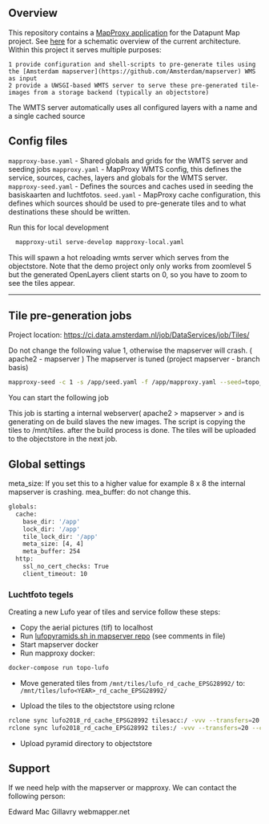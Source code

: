 ## Overview

This repository contains a [MapProxy application](https://mapproxy.org/) for the Datapunt Map project. See [here](https://dev.azure.com/CloudCompetenceCenter/Data%20Diensten/_wiki/wikis/Data-Diensten.wiki/3030/Map-project) for a schematic overview of the current architecture.
Within this project it serves multiple purposes:

    1 provide configuration and shell-scripts to pre-generate tiles using the [Amsterdam mapserver](https://github.com/Amsterdam/mapserver) WMS as input
    2 provide a UWSGI-based WMTS server to serve these pre-generated tile-images from a storage backend (typically an objectstore)

The WMTS server automatically uses all configured layers with a name and a single cached source

## Config files

`mapproxy-base.yaml` - Shared globals and grids for the WMTS server and seeding jobs
`mapproxy.yaml` - MapProxy WMTS config, this defines the service, sources, caches, layers and globals for the WMTS server.
`mapproxy-seed.yaml` - Defines the sources and caches used in seeding the basiskaarten and luchtfotos.
`seed.yaml` - MapProxy cache configuration, this defines which sources should be used to pre-generate tiles and to what destinations these should be written.

Run this for local development

```bash
  mapproxy-util serve-develop mapproxy-local.yaml

```

This will spawn a hot reloading wmts server which serves from the objectstore. Note that the demo project
only only works from zoomlevel 5 but the generated OpenLayers client starts on 0, so you have to zoom to
see the tiles appear.

---------------------

## Tile pre-generation jobs

Project location: <https://ci.data.amsterdam.nl/job/DataServices/job/Tiles/>

Do not change the following value 1, otherwise the mapserver will crash. ( apache2 - mapserver )
The mapserver is tuned (project mapserver - branch basis)

```bash
mapproxy-seed -c 1 -s /app/seed.yaml -f /app/mapproxy.yaml --seed=topo_rd_kbk,topo_rd_bgt
```

You can start the following job

This job is starting a internal webserver( apache2 > mapserver > and is generating on de build slaves the new images. The script is copying the tiles to /mnt/tiles. after the build process is done. The tiles will be uploaded to the objectstore in the next job.

## Global settings

meta_size: If you set this to a higher value for example 8 x 8 the internal mapserver is crashing.
mea_buffer: do not change this.

```bash
globals:
  cache:
    base_dir: '/app'
    lock_dir: '/app'
    tile_lock_dir: '/app'
    meta_size: [4, 4]
    meta_buffer: 254
  http:
    ssl_no_cert_checks: True
    client_timeout: 10
```

### Luchtfoto tegels

Creating a new Lufo year of tiles and service follow these steps:

- Copy the aerial pictures (tif) to localhost
- Run [lufopyramids.sh in mapserver repo](https://github.com/Amsterdam/mapserver/blob/master/tools/lufopyramids.sh) (see comments in file)
- Start mapserver docker
- Run mapproxy docker:

```bash
docker-compose run topo-lufo
```

- Move generated tiles from `/mnt/tiles/lufo_rd_cache_EPSG28992/` to: `/mnt/tiles/lufo<YEAR>_rd_cache_EPSG28992/`

- Upload the tiles to the objectstore using rclone

```bash
rclone sync lufo2018_rd_cache_EPSG28992 tilesacc:/ -vvv --transfers=20 --checkers=20
rclone sync lufo2018_rd_cache_EPSG28992 tiles:/ -vvv --transfers=20 --checkers=20
```

- Upload pyramid directory to objectstore

## Support

If we need help with the mapserver or mapproxy. We can contact the following person:

Edward Mac Gillavry
webmapper.net
